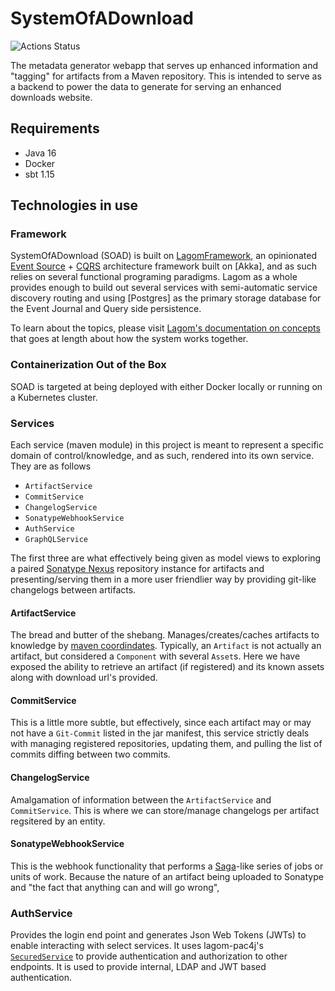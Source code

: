 # SystemOfADownload

![Actions Status](https://github.com/SpongePowered/SystemOfADownload/workflows/.github/workflows/build-project.yaml/badge.svg)

The metadata generator webapp that serves up enhanced information
and "tagging" for artifacts from a Maven repository. This is intended to
serve as a backend to power the data to generate for serving an enhanced
downloads website.

## Requirements

- Java 16
- Docker
- sbt 1.15

## Technologies in use

### Framework

SystemOfADownload (SOAD) is built on [LagomFramework], an opinionated
[Event Source] + [CQRS] architecture framework built on [Akka], and as such relies
on several functional programing paradigms. Lagom as a whole provides enough
to build out several services with semi-automatic service discovery routing
and using [Postgres] as the primary storage database for the Event Journal and
Query side persistence.

To learn about the topics, please visit
[Lagom's documentation on concepts](https://www.lagomframework.com/documentation/1.6.x/java/CoreConcepts.html)
that goes at length about how the system works together.

### Containerization Out of the Box

SOAD is targeted at being deployed with either Docker locally or running on a
Kubernetes cluster.

### Services
Each service (maven module) in this project is meant to represent a specific
domain of control/knowledge, and as such, rendered into its own service. They are
as follows
- `ArtifactService`
- `CommitService`
- `ChangelogService`
- `SonatypeWebhookService`
- `AuthService`
- `GraphQLService`

The first three are what effectively being given as model views to exploring a paired
[Sonatype Nexus] repository instance for artifacts and presenting/serving them in a
more user friendlier way by providing git-like changelogs between artifacts. 

#### ArtifactService

The bread and butter of the shebang. Manages/creates/caches artifacts to knowledge by
[maven coordindates](https://maven.apache.org/pom.html#Maven_Coordinates). Typically,
an `Artifact` is not actually an artifact, but considered a `Component` with several
`Asset`s. Here we have exposed the ability to retrieve an artifact (if registered) and
its known assets along with download url's provided.

#### CommitService

This is a little more subtle, but effectively, since each artifact may or may not have a
`Git-Commit` listed in the jar manifest, this service strictly deals with managing registered
repositories, updating them, and pulling the list of commits diffing between two commits.

#### ChangelogService

Amalgamation of information between the `ArtifactService` and `CommitService`. This is where
we can store/manage changelogs per artifact regsitered by an entity.

#### SonatypeWebhookService

This is the webhook functionality that performs a [Saga]-like series of jobs or units of
work. Because the nature of an artifact being uploaded to Sonatype and "the fact that anything
can and will go wrong", 

### AuthService

Provides the login end point and generates Json Web Tokens (JWTs) to enable interacting
with select services. It uses lagom-pac4j's [`SecuredService`] to provide authentication
and authorization to other endpoints. It is used to provide internal, LDAP and JWT based
authentication.

[LagomFramework]:https://lagomframework.com/
[Event Source]:https://docs.microsoft.com/en-us/azure/architecture/patterns/event-sourcing
[CQRS]:https://docs.microsoft.com/en-us/azure/architecture/patterns/cqrs
[Play]:https://www.playframework.com
[Cassandra]:https://cassandra.apache.org
[Sonatype Nexus]:https://www.sonatype.com/nexus/repository-pro
[Saga]:https://docs.microsoft.com/en-us/azure/architecture/reference-architectures/saga/saga
[`SecuredService`]:https://github.com/pac4j/lagom-pac4j/blob/master/shared/src/main/java/org/pac4j/lagom/javadsl/SecuredService.java
